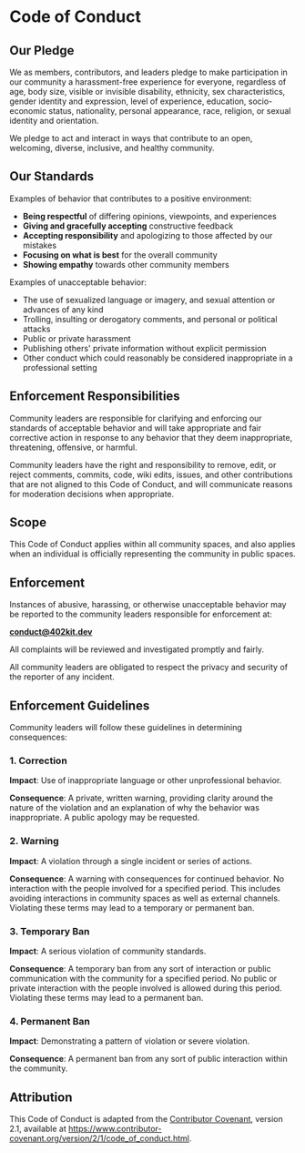 # Code of Conduct

## Our Pledge

We as members, contributors, and leaders pledge to make participation in our community a harassment-free experience for everyone, regardless of age, body size, visible or invisible disability, ethnicity, sex characteristics, gender identity and expression, level of experience, education, socio-economic status, nationality, personal appearance, race, religion, or sexual identity and orientation.

We pledge to act and interact in ways that contribute to an open, welcoming, diverse, inclusive, and healthy community.

## Our Standards

Examples of behavior that contributes to a positive environment:

* **Being respectful** of differing opinions, viewpoints, and experiences
* **Giving and gracefully accepting** constructive feedback
* **Accepting responsibility** and apologizing to those affected by our mistakes
* **Focusing on what is best** for the overall community
* **Showing empathy** towards other community members

Examples of unacceptable behavior:

* The use of sexualized language or imagery, and sexual attention or advances of any kind
* Trolling, insulting or derogatory comments, and personal or political attacks
* Public or private harassment
* Publishing others' private information without explicit permission
* Other conduct which could reasonably be considered inappropriate in a professional setting

## Enforcement Responsibilities

Community leaders are responsible for clarifying and enforcing our standards of acceptable behavior and will take appropriate and fair corrective action in response to any behavior that they deem inappropriate, threatening, offensive, or harmful.

Community leaders have the right and responsibility to remove, edit, or reject comments, commits, code, wiki edits, issues, and other contributions that are not aligned to this Code of Conduct, and will communicate reasons for moderation decisions when appropriate.

## Scope

This Code of Conduct applies within all community spaces, and also applies when an individual is officially representing the community in public spaces.

## Enforcement

Instances of abusive, harassing, or otherwise unacceptable behavior may be reported to the community leaders responsible for enforcement at:

**conduct@402kit.dev**

All complaints will be reviewed and investigated promptly and fairly.

All community leaders are obligated to respect the privacy and security of the reporter of any incident.

## Enforcement Guidelines

Community leaders will follow these guidelines in determining consequences:

### 1. Correction

**Impact**: Use of inappropriate language or other unprofessional behavior.

**Consequence**: A private, written warning, providing clarity around the nature of the violation and an explanation of why the behavior was inappropriate. A public apology may be requested.

### 2. Warning

**Impact**: A violation through a single incident or series of actions.

**Consequence**: A warning with consequences for continued behavior. No interaction with the people involved for a specified period. This includes avoiding interactions in community spaces as well as external channels. Violating these terms may lead to a temporary or permanent ban.

### 3. Temporary Ban

**Impact**: A serious violation of community standards.

**Consequence**: A temporary ban from any sort of interaction or public communication with the community for a specified period. No public or private interaction with the people involved is allowed during this period. Violating these terms may lead to a permanent ban.

### 4. Permanent Ban

**Impact**: Demonstrating a pattern of violation or severe violation.

**Consequence**: A permanent ban from any sort of public interaction within the community.

## Attribution

This Code of Conduct is adapted from the [Contributor Covenant](https://www.contributor-covenant.org/), version 2.1, available at https://www.contributor-covenant.org/version/2/1/code_of_conduct.html.
